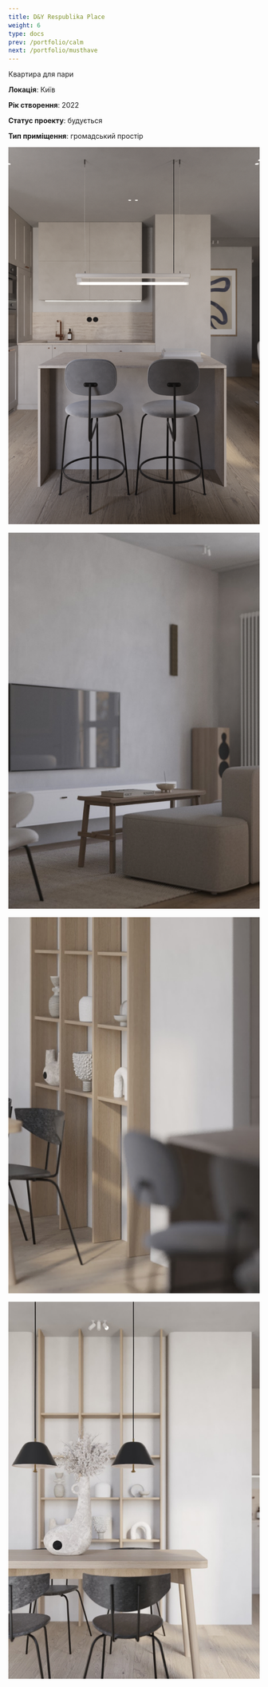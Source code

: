 ```yaml
---
title: D&Y Respublika Place
weight: 6
type: docs
prev: /portfolio/calm
next: /portfolio/musthave
---
```

Квартира для пари

**Локація**: Київ

**Рік створення**: 2022

**Статус проекту**: будується

**Тип приміщення**: громадський простір

![1](dy1.jpg)

![2](dy2.jpg)

![3](dy3.jpg)

![4](dy4.jpg)